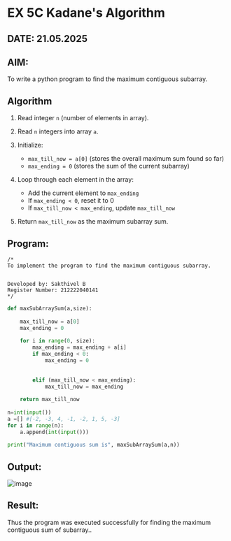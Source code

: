 # EX 5C Kadane's Algorithm
## DATE: 21.05.2025
## AIM:

To write a python program to find the maximum contiguous subarray.

## Algorithm

1. Read integer `n` (number of elements in array).
2. Read `n` integers into array `a`.
3. Initialize:

   * `max_till_now = a[0]` (stores the overall maximum sum found so far)
   * `max_ending = 0` (stores the sum of the current subarray)
4. Loop through each element in the array:

   * Add the current element to `max_ending`
   * If `max_ending < 0`, reset it to 0
   * If `max_till_now < max_ending`, update `max_till_now`
5. Return `max_till_now` as the maximum subarray sum.

## Program:
```
/*
To implement the program to find the maximum contiguous subarray.


Developed by: Sakthivel B
Register Number: 212222040141
*/
```
```python
def maxSubArraySum(a,size):
    
    max_till_now = a[0]
    max_ending = 0
    
    for i in range(0, size):
        max_ending = max_ending + a[i]
        if max_ending < 0:
            max_ending = 0
        
        
        elif (max_till_now < max_ending):
            max_till_now = max_ending
            
    return max_till_now
    
n=int(input())  
a =[] #[-2, -3, 4, -1, -2, 1, 5, -3]
for i in range(n):
    a.append(int(input()))
  
print("Maximum contiguous sum is", maxSubArraySum(a,n))
```

## Output:

![image](https://github.com/user-attachments/assets/0349239c-ae84-4002-b782-aa49e0c7bb61)

## Result:
Thus the program was executed successfully for finding the maximum contiguous sum of subarray..
